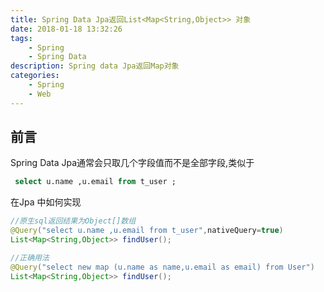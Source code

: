 ```yaml
---
title: Spring Data Jpa返回List<Map<String,Object>> 对象
date: 2018-01-18 13:32:26
tags:
    - Spring
    - Spring Data
description: Spring data Jpa返回Map对象
categories:
    - Spring 
    - Web
---
```


## 前言
Spring Data Jpa通常会只取几个字段值而不是全部字段,类似于
```sql
 select u.name ,u.email from t_user ;
```
在Jpa 中如何实现


```java
//原生sql返回结果为Object[]数组
@Query("select u.name ,u.email from t_user",nativeQuery=true)
List<Map<String,Object>> findUser();

//正确用法 
@Query("select new map (u.name as name,u.email as email) from User")
List<Map<String,Object>> findUser();
```

